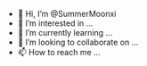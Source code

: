 - 👋 Hi, I’m @SummerMoonxi
- 👀 I’m interested in ...
- 🌱 I’m currently learning ...
- 💞️ I’m looking to collaborate on ...
- 📫 How to reach me ...

<!---
SummerMoonxi/SummerMoonxi is a ✨ special ✨ repository because its `README.md` (this file) appears on your GitHub profile.
You can click the Preview link to take a look at your changes.
--->
